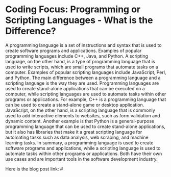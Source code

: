 # Coding Focus: Programming or Scripting Languages - What is the Difference?

A programming language is a set of instructions and syntax that is used to create software programs and applications. Examples of popular programming languages include C++, Java, and Python.
A scripting language, on the other hand, is a type of programming language that is used to write scripts, which are small programs that automate tasks on a computer. Examples of popular scripting languages include JavaScript, Perl, and Python.
The main difference between a programming language and a scripting language is the way they are used. Programming languages are used to create stand-alone applications that can be executed on a computer, while scripting languages are used to automate tasks within other programs or applications.
For example, C++ is a programming language that can be used to create a stand-alone game or desktop application. JavaScript, on the other hand, is a scripting language that is commonly used to add interactive elements to websites, such as form validation and dynamic content.
Another example is that Python is a general-purpose programming language that can be used to create stand-alone applications, but it also has libraries that make it a great scripting language for automating tasks such as data analysis, web scraping, and machine learning tasks.
In summary, a programming language is used to create software programs and applications, while a scripting language is used to automate tasks within other programs or applications. Both have their own use cases and are important tools in the software development industry.

Here is the blog post link: #
